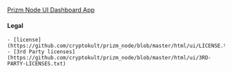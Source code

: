   [Prizm Node UI Dashboard App](./html/ui)

#### Legal
    - [license](https://github.com/cryptokult/prizm_node/blob/master/html/ui/LICENSE.txt)
    - [3rd Party licenses](https://github.com/cryptokult/prizm_node/blob/master/html/ui/3RD-PARTY-LICENSES.txt)

  
  
